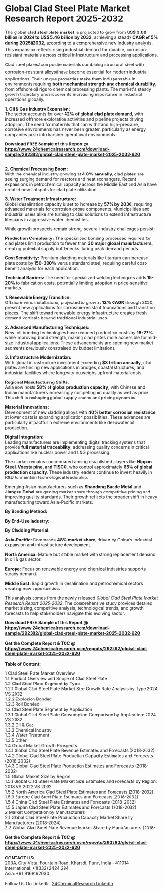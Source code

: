 <h1>Global Clad Steel Plate Market Research Report 2025-2032</h1><p>The global <strong>clad steel plate market</strong> is projected to grow from <strong>US$ 3.68 billion in 2024 to US$ 5.46 billion by 2032</strong>, achieving a steady <strong>CAGR of 5% during 2025â2032</strong>, according to a comprehensive new industry analysis. This expansion reflects rising industrial demand for durable, corrosion-resistant materials across critical infrastructure and processing applications.</p><p>Clad steel platesâcomposite materials combining structural steel with corrosion-resistant alloysâhave become essential for modern industrial applications. Their unique properties make them indispensable in environments requiring <strong>both mechanical strength and chemical durability</strong>, from offshore oil rigs to chemical processing plants. The market's steady growth trajectory underscores its increasing importance in industrial operations globally.</p><p><strong>1. Oil &amp; Gas Industry Expansion:</strong><br>
The sector accounts for over <strong>42% of global clad plate demand</strong>, with increased offshore exploration activities and pipeline projects driving adoption. The need for materials that can withstand high-pressure, corrosive environments has never been greater, particularly as energy companies push into harsher operational environments.</p><div><b>Download FREE Sample of this Report @ 
            <a href="https://www.24chemicalresearch.com/download-sample/292382/global-clad-steel-plate-market-2025-2032-620">
            https://www.24chemicalresearch.com/download-sample/292382/global-clad-steel-plate-market-2025-2032-620</a></b></div><br><p><strong>2. Chemical Processing Boom:</strong><br>
With the chemical industry growing at <strong>4.8% annually</strong>, clad plates are seeing surging demand for reactors and heat exchangers. Recent expansions in petrochemical capacity across the Middle East and Asia have created new hotspots for clad plate utilization.</p><p><strong>3. Water Treatment Infrastructure:</strong><br>
Global desalination capacity is set to increase by <strong>57% by 2030</strong>, requiring advanced materials for corrosion-prone components. Municipalities and industrial users alike are turning to clad solutions to extend infrastructure lifespans in aggressive water chemistries.</p><p>While growth prospects remain strong, several industry challenges persist:</p><p><strong>Production Complexity:</strong> The specialized bonding processes required for clad plates limit production to fewer than <strong>30 major global manufacturers</strong>, creating potential supply bottlenecks during peak demand periods.</p><p><strong>Cost Sensitivity:</strong> Premium cladding materials like titanium can increase plate costs by <strong>150-300%</strong> versus standard steel, requiring careful cost-benefit analysis for each application.</p><p><strong>Technical Barriers:</strong> The need for specialized welding techniques adds <strong>15-20%</strong> to fabrication costs, potentially limiting adoption in price-sensitive markets.</p><p><strong>1. Renewable Energy Transition:</strong><br>
Offshore wind installations, projected to grow at <strong>12% CAGR</strong> through 2030, present new applications for corrosion-resistant foundations and transition pieces. The shift toward renewable energy infrastructure creates fresh demand verticals beyond traditional industrial uses.</p><p><strong>2. Advanced Manufacturing Techniques:</strong><br>
New roll bonding technologies have reduced production costs by <strong>18-22%</strong> while improving bond strength, making clad plates more accessible for mid-size industrial applications. These advancements are opening new market segments previously constrained by budget limitations.</p><p><strong>3. Infrastructure Modernization:</strong><br>
With global infrastructure investment exceeding <strong>$3 trillion annually</strong>, clad plates are finding new applications in bridges, coastal structures, and industrial facilities where longevity outweighs upfront material costs.</p><p><strong>Regional Manufacturing Shifts:</strong><br>
	Asia now hosts <strong>58% of global production capacity</strong>, with Chinese and Indian manufacturers increasingly competing on quality as well as price. This shift is reshaping global supply chains and pricing dynamics.</p><p><strong>Material Innovations:</strong><br>
	Development of new cladding alloys with <strong>40% better corrosion resistance</strong> at lower costs is expanding application possibilities. These advances are particularly impactful in extreme environments like deepwater oil production.</p><p><strong>Digital Integration:</strong><br>
	Leading manufacturers are implementing digital tracking systems that provide <strong>full material traceability</strong>, addressing quality concerns in critical applications like nuclear power and LNG processing.</p><p>The market remains concentrated among established players like <strong>Nippon Steel, Voestalpine, and TISCO</strong>, who control approximately <strong>65% of global production capacity</strong>. These industry leaders continue to invest heavily in R&amp;D to maintain technological leadership.</p><p>Emerging Asian manufacturers such as <strong>Shandong Baode Metal</strong> and <strong>Jiangsu Debei</strong> are gaining market share through competitive pricing and improving quality standards. Their growth reflects the broader shift in heavy manufacturing toward Asia-Pacific markets.</p><p><strong>By Bonding Method:</strong></p><p><strong>By End-Use Industry:</strong></p><p><strong>By Cladding Material:</strong></p><p><strong>Asia-Pacific:</strong> Commands <strong>48% market share</strong>, driven by China's industrial expansion and infrastructure development.</p><p><strong>North America:</strong> Mature but stable market with strong replacement demand in oil &amp; gas sector.</p><p><strong>Europe:</strong> Focus on renewable energy and chemical industries supports steady demand.</p><p><strong>Middle East:</strong> Rapid growth in desalination and petrochemical sectors creating new opportunities.</p><p>This analysis comes from the newly released <em>Global Clad Steel Plate Market Research Report 2025-2032</em>. The comprehensive study provides detailed market sizing, competitive analysis, technological trends, and growth forecasts to help stakeholders navigate this evolving sector.</p><div><b>Download FREE Sample of this Report @ 
            <a href="https://www.24chemicalresearch.com/download-sample/292382/global-clad-steel-plate-market-2025-2032-620">
            https://www.24chemicalresearch.com/download-sample/292382/global-clad-steel-plate-market-2025-2032-620</a></b></div><br><div><b>Get the Complete Report & TOC @ 
            <a href="https://www.24chemicalresearch.com/reports/292382/global-clad-steel-plate-market-2025-2032-620">
            https://www.24chemicalresearch.com/reports/292382/global-clad-steel-plate-market-2025-2032-620</a></b></div><br>
            <b>Table of Content:</b><p>1 Clad Steel Plate Market Overview<br />
    1.1 Product Overview and Scope of Clad Steel Plate<br />
    1.2 Clad Steel Plate Segment by Type<br />
        1.2.1 Global Clad Steel Plate Market Size Growth Rate Analysis by Type 2024 VS 2032<br />
        1.2.2 Explosion Bonded<br />
        1.2.3 Roll Bonded<br />
    1.3 Clad Steel Plate Segment by Application<br />
        1.3.1 Global Clad Steel Plate Consumption Comparison by Application: 2024 VS 2032<br />
        1.3.2 Oil & Gas<br />
        1.3.3 Chemical Industry<br />
        1.3.4 Water Treatment<br />
        1.3.5 Other<br />
    1.4 Global Market Growth Prospects<br />
        1.4.1 Global Clad Steel Plate Revenue Estimates and Forecasts (2018-2032)<br />
        1.4.2 Global Clad Steel Plate Production Capacity Estimates and Forecasts (2018-2032)<br />
        1.4.3 Global Clad Steel Plate Production Estimates and Forecasts (2018-2032)<br />
    1.5 Global Market Size by Region<br />
        1.5.1 Global Clad Steel Plate Market Size Estimates and Forecasts by Region: 2018 VS 2022 VS 2032<br />
        1.5.2 North America Clad Steel Plate Estimates and Forecasts (2018-2032)<br />
        1.5.3 Europe Clad Steel Plate Estimates and Forecasts (2018-2032)<br />
        1.5.4 China Clad Steel Plate Estimates and Forecasts (2018-2032)<br />
        1.5.5 Japan Clad Steel Plate Estimates and Forecasts (2018-2032)<br />
2 Market Competition by Manufacturers<br />
    2.1 Global Clad Steel Plate Production Capacity Market Share by Manufacturers (2018-2024)<br />
    2.2 Global Clad Steel Plate Revenue Market Share by Manufacturers (2018-</p><div><b>Get the Complete Report & TOC @ 
            <a href="https://www.24chemicalresearch.com/reports/292382/global-clad-steel-plate-market-2025-2032-620">
            https://www.24chemicalresearch.com/reports/292382/global-clad-steel-plate-market-2025-2032-620</a></b></div><br><b>CONTACT US:</b><br>
            203A, City Vista, Fountain Road, Kharadi, Pune, India - 411014<br>
            International: +1(332) 2424 294<br>
            Asia: +91 9169162030 <br><br>
            Follow Us On LinkedIn: <a href="https://www.linkedin.com/company/24chemicalresearch/">24ChemicalResearch LinkedIn</a>